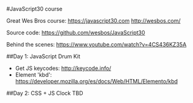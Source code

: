 #JavaScript30 course

Great Wes Bros course: 
https://javascript30.com
http://wesbos.com/

Source code:
https://github.com/wesbos/JavaScript30

Behind the scenes: https://www.youtube.com/watch?v=4CS436KZ35A


##Day 1: JavaScript Drum Kit
* Get JS keycodes: http://keycode.info/
* Element 'kbd': https://developer.mozilla.org/es/docs/Web/HTML/Elemento/kbd

##Day 2: CSS + JS Clock
TBD

